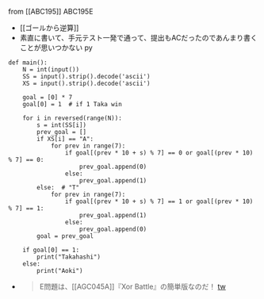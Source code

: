 
from [[ABC195]]
ABC195E
- [[ゴールから逆算]]
- 素直に書いて、手元テスト一発で通って、提出もACだったのであんまり書くことが思いつかない
py

```
def main():
    N = int(input())
    SS = input().strip().decode('ascii')
    XS = input().strip().decode('ascii')

    goal = [0] * 7
    goal[0] = 1  # if 1 Taka win

    for i in reversed(range(N)):
        s = int(SS[i])
        prev_goal = []
        if XS[i] == "A":
            for prev in range(7):
                if goal[(prev * 10 + s) % 7] == 0 or goal[(prev * 10) % 7] == 0:
                    prev_goal.append(0)
                else:
                    prev_goal.append(1)
        else:  # "T" 
            for prev in range(7):
                if goal[(prev * 10 + s) % 7] == 1 or goal[(prev * 10) % 7] == 1:
                    prev_goal.append(1)
                else:
                    prev_goal.append(0)
        goal = prev_goal

    if goal[0] == 1:
        print("Takahashi")
    else:
        print("Aoki")
```

- > E問題は、[[AGC045A]]『Xor Battle』の簡単版なのだ！ [tw](https://twitter.com/kyopro_friends/status/1370732280524599296)

